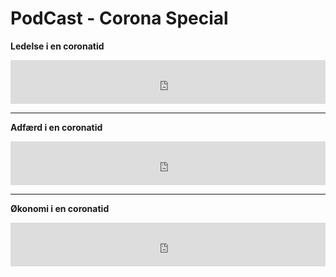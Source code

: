 # PodCast - Corona Special

__Ledelse i en coronatid__
<iframe src="https://www.buzzsprout.com/171869/3211297-corona-special-1-ledelse-i-en-coronatid?client_source=small_player&amp;iframe=true&amp;referrer=https://www.buzzsprout.com/171869/3211297-corona-special-1-ledelse-i-en-coronatid.js?container_id=buzzsprout-player-3211297&amp;player=small" width="100%" height="70" frameborder="0" scrolling="no"></iframe>

---

__Adfærd i en coronatid__
<iframe src="https://www.buzzsprout.com/171869/3211252-corona-special-2-adfaerd-i-en-coronatid?client_source=small_player&amp;iframe=true&amp;referrer=https://www.buzzsprout.com/171869/3211252-corona-special-2-adfaerd-i-en-coronatid.js?container_id=buzzsprout-player-3211252&amp;player=small" width="100%" height="70" frameborder="0" scrolling="no"></iframe>

---

__Økonomi i en coronatid__
<iframe src="https://www.buzzsprout.com/171869/3211171-corona-special-3-okonomi-i-en-coronatid?client_source=small_player&amp;iframe=true&amp;referrer=https://www.buzzsprout.com/171869/3211171-corona-special-3-okonomi-i-en-coronatid.js?container_id=buzzsprout-player-3211171&amp;player=small" width="100%" height="70" frameborder="0" scrolling="no"></iframe>
